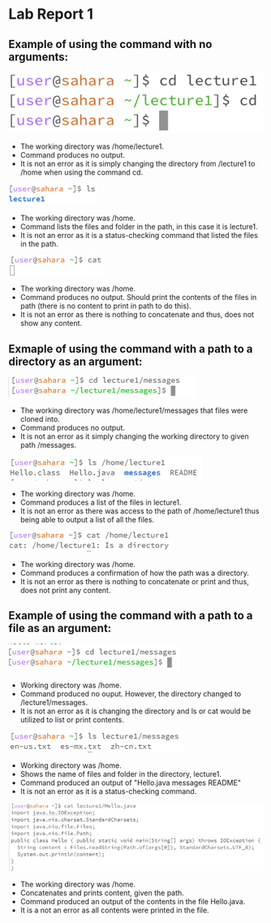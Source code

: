# Lab Report 1
## Example of using the command with no arguments: 

![Image](cdnoarg.PNG)
- The working directory was /home/lecture1.
- Command produces no output.
- It is not an error as it is simply changing the directory from /lecture1 to /home when using the command cd.

![Image](lsg.PNG)
- The working directory was /home.
- Command lists the files and folder in the path, in this case it is lecture1.
- It is not an error as it is a status-checking command that listed the files in the path.

![Image](catg.PNG)
- The working directory was /home.
- Command produces no output. Should print the contents of the files in path (there is no content to print in path to do this).
- It is not an error as there is nothing to concatenate and thus, does not show any content.
  
## Exmaple of using the command with a path to a directory as an argument: 

![Image](cddirect.PNG)
- The working directory was /home/lecture1/messages that files were cloned into.
- Command produces no output.
- It is not an error as it simply changing the working directory to given path /messages.
  
![Image](lsdirect.PNG) 
- The working directory was /home.
- Command produces a list of the files in lecture1.
- It is not an error as there was access to the path of /home/lecture1 thus being able to output a list of all the files.

![Image](catdirect.PNG) 
- The working directory was /home.
- Command produces a confirmation of how the path was a directory.
- It is not an error as there is nothing to concatenate or print and thus, does not print any content.
  
## Example of using the command with a path to a file as an argument: 

![Image](cdpath.PNG)
- Working directory was /home.
- Command produced no ouput. However, the directory changed to /lecture1/messages.
- It is not an error as it is changing the directory and ls or cat would be utilized to list or print contents.
  
![Image](lspath.PNG)
- Working directory was /home.
- Shows the name of files and folder in the directory, lecture1.
- Command produced an output of "Hello.java messages README"
- It is not an error as it is a status-checking command.
  
![Image](catpath.PNG)
- The working directory was /home.
- Concatenates and prints content, given the path.
- Command produced an output of the contents in the file Hello.java.
- It is a not an error as all contents were printed in the file.
